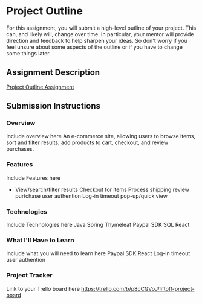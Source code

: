 # Project Outline
For this assignment, you will submit a high-level outline of your project. This can, and likely will, change over time. In particular, your mentor will provide direction and feedback to help sharpen your ideas. So don't worry if you feel unsure about some aspects of the outline or if you have to change some things later.

## Assignment Description
[Project Outline Assignment](https://education.launchcode.org/liftoff/modules/assignments/project-outline)

## Submission Instructions

### Overview
Include overview here
An e-commerce site, allowing users to browse items, sort and filter results, add products to cart, checkout, and review purchases. 

### Features
Include Features here
- View/search/filter results
Checkout for items
Process shipping
review purtchase
user authention
Log-in timeout
pop-up/quick view

### Technologies
Include Technologies here
Java
Spring
Thymeleaf
Paypal SDK
SQL
React

### What I'll Have to Learn
Include what you will need to learn here
Paypal SDK
React
Log-in timeout
user authention 

### Project Tracker
Link to your Trello board here
https://trello.com/b/p8cCGVoJ/liftoff-project-board
